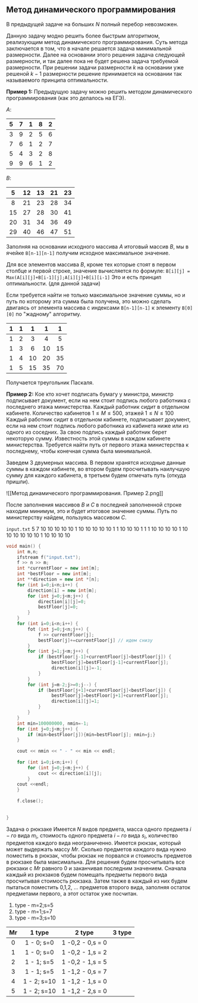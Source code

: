 ## Метод динамического программирования

В предыдущей задаче на больших $N$ полный перебор невозможен. 

Данную задачу модно решить более быстрым алгоритмом, реализующим метод динамического программирования. Суть метода заключается в том, что в начале решается задача минимальной размерности. Далее на основании этого решения задача следующей размерности, и так далее пока не будет решена задача требуемой размерности. При решении задачи размерности $k$ на основании уже решеной $k-1$ размерности решение принимается на основании так называемого принципа оптимальности.

**Пример 1:**
Предыдущую задачу можно решить методом динамического программирования (как это делалось на ЕГЭ).

$A:$

|  5  |  7  |  1  |  8  |  2  |
|:---:|:---:|:---:|:---:|:---:|
|  3  |  9  |  2  |  5  |  6  |
|  7  |  6  |  1  |  2  |  7  |
|  5  |  4  |  3  |  2  |  8  |
|  9  |  9  |  6  |  1  |  2  |

$B:$

|  5  | 12  | 13  | 21  | 23  |
|:---:|:---:|:---:|:---:|:---:|
|  8  | 21  | 23  | 28  | 34  |
| 15  | 27  | 28  | 30  | 41  |
| 20  | 31  | 34  | 36  | 49  |
| 29  | 40  | 46  | 47  | 51  | 

Заполняя на основании исходного массива $A$ итоговый массив $B$, мы в ячейке `B[n-1][n-1]` получим исходное максимальное значение.

Для все элементов массива $B$, кроме тех которые стоят в первом столбце и первой строке, значение вычисляется по формуле: 
`B[i][j] = Max(A[i][j]+B[i-1][j];A[i][j]+B[i][i-1]`
Это и есть принцип оптимальности. (для данной задачи)

Если требуется найти не только максимальное значение суммы, но и путь по которому эта сумма была получена, это можно сделать двигаясь от элемента массива с индексами `B[n-1][n-1]` к элементу `B[0][0]` по "жадному" алгоритму.

|  1  |  1  |  1  |  1  |  1  |
|:---:|:---:|:---:|:---:|:---:|
|  1  |  2  |  3  |  4  |  5  |
|  1  |  3  |  6  | 10  | 15  |
|  1  |  4  | 10  | 20  | 35  |
|  1  |  5  | 15  | 35  | 70  |

Получается треугольник Паскаля.

**Пример 2:**
Кое кто хочет подписать бумагу у министра, министр подписывает документ, если на нем стоит подпись любого работника с последнего этажа министерства. Каждый работник сидит в отдельном кабинете. Количество кабинетов $1\le M \le 500$, этажей $1 \le N \le100$ 
Каждый работник сидит в отдельном кабинете, подписывает документ, если на нем стоит подпись любого работника из кабинета ниже или из одного из соседних. За свою подпись каждый работник берет некоторую сумму. Известность этой суммы в каждом кабинете министерства. Требуется найти путь от первого этажа министерства к последнему, чтобы конечная сумма была минимальной.

Заведем 3 двумерных массива. В первом хранятся исходные данные суммы в каждом кабинете, во втором будем просчитывать наилучшую сумму для каждого кабинета, в третьем будем отмечать путь (откуда пришли).

![[Метод динамического программирования. Пример 2.png]]

После заполнения массивов $B$ и $C$ в последней заполненной строке находим минимум, это и будет итоговое значение суммы.
Путь по министерству найдем, пользуясь массивом $C$. 

`input.txt`
5 7 
10 10 10 10 10 1 10
10 10 10 10 1 1 10
10 10 1 1 1 10 10
10 10 1 10 10 10 10
10 10 1 10 10 10 10


```cpp
void main() {
	int m,n;
	ifstream f("input.txt");
	f >> n >> m;
	int *currentFloor = new int[m];
	int *bestFloor = new int[m];
	int **direction = new int *[n];
	for (int i=0;i<n;i++) {
		direction[i] = new int[m];
		for (int j=0;j<m;j++) {
			direction[i][j]=0;
			bestFloor[j]=0;
		}
	}
	for (int i=0;i<n;i++) {
		fot (int j=0;j<n;j++) {
			f >> currentFloor[j];
			bestFloor[j]+=currentFloor[j] // идем снизу
		}
		for (int j=1;j<m;j++) {
			if (bestFloor[j-1]+currentFloor[j]<bestFloor[j]) {
				 bestFloor[j]=bestFloor[j-1]+currentFloor[j];
				 direction[i][j]=-1;
			}
		}
		for (int j=m-2;j>=0;j--) {
			if (bestFloor[j+1]+currentFloor[j]<bestFloor[j]) {
				 bestFloor[j]=bestFloor[j+1]+currentFloor[j];
				 direction[i][j]=1;
			}
		}
	}
	int min=100000000, nmin=-1;
	for (int j=0;j<m;j++) {
		if (min>bestFloor[j]){min=bestFloor[j]; nmin=j;}
	}
	
	cout << nmin << " - " << min << endl;
	
	for (int i=0;i<n;i++) {
		for (int j=0;j<m;j++) {
			cout << direction[i][j];
		}
	cout <<endl;
	}
	
	f.close();
		
		
}

```


Задача о рюкзаке
Имеется $N$ видов предмета, масса одного предмета $i-го$ вида $m_{i}$, стоимость одного предмета $i-го$ вида $s_{i}$, количество предметов каждого вида неограниченно. Имеется рюкзак, который может выдержать массу $Mr$. Сколько предметов каждого вида нужно поместить в рюкзак, чтобы рюкзак не порвался и стоимость предметов в рюкзаке была максимальна. Для решения будем просчитывать все рюкзаки с $Mr$ равного 0 и заканчивая последним значением. Сначала каждый из рюкзаков будем помещать предметы первого вида просчитывая стоимость рюкзака. Затем также в каждый из них будем пытаться поместить 0,1,2, ... предметов второго вида, заполняя остаток предметами первого, а этот остаток уже посчитан.

1. type - m=2;s=5
2. type - m=1;s=7
3. type - m=3;s=10

| Mr  |   1 type    |      2 type      | 3 type |
|:---:|:-----------:|:----------------:|:------:|
|  0  | 1 - 0; s=0  | 1 -0,2 - 0,s = 0 |        |
|  1  | 1 - 0; s=0  | 1 -0,2 - 1,s = 2 |        |
|  2  | 1 - 1; s=5  | 1 -0,2 - 1,s = 5 |        |
|  3  | 1 - 1; s=5  | 1 -1,2 - 0,s = 7 |        |
|  4  | 1 - 2; s=10 | 1 -1,2 - 1,s = 0 |        |
|  5  | 1 - 2; s=10 | 1 -1,2 - 2,s = 0 |        |